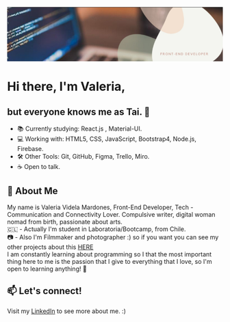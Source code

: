<img src="./images/background2.png" alt="Hello World!"/>

# Hi there, I'm Valeria, <br>
## but everyone knows me as Tai. 🌿

- 📚 Currently studying:  React.js , Material-UI.
- 💻  Working with: HTML5, CSS, JavaScript, Bootstrap4, Node.js, Firebase.
- 🛠  Other Tools: Git, GitHub, Figma, Trello, Miro.
- ☕  Open to talk.

## 💬 About Me

My name is Valeria Videla Mardones, Front-End Developer, Tech - Communication and Connectivity Lover. 
Compulsive writer, digital woman nomad from birth, passionate about arts.
<br>
🇨🇱 - Actually I'm student in Laboratoria/Bootcamp, from Chile. <br>
📷  - Also I'm Filmmaker and photographer :) so if you want you can see my other projects about this [HERE](https://www.valeriavidela.cl) 
<br>
I am constantly learning about programming so I that the most important thing here to me is the passion that I give to everything that I love, so I'm open to learning anything! 🌱




## 📫 Let's connect!

Visit my [LinkedIn](https://www.linkedin.com/in/valeriavidela/) to see more about me. :)
